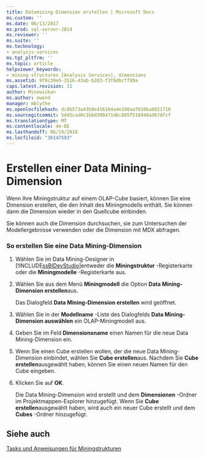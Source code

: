 ```yaml
---
title: Datamining-Dimension erstellen | Microsoft Docs
ms.custom: ''
ms.date: 06/13/2017
ms.prod: sql-server-2014
ms.reviewer: ''
ms.suite: ''
ms.technology:
- analysis-services
ms.tgt_pltfrm: ''
ms.topic: article
helpviewer_keywords:
- mining structures [Analysis Services], dimensions
ms.assetid: 9f0c39e5-3516-43ab-b203-f3f6dbcff89a
caps.latest.revision: 11
author: Minewiskan
ms.author: owend
manager: mblythe
ms.openlocfilehash: dc8b573a43b8e416164a4e100aa7610ba6021716
ms.sourcegitcommit: 5dd5cad0c1bbd308471d6c885f516948ad67dfcf
ms.translationtype: MT
ms.contentlocale: de-DE
ms.lasthandoff: 06/19/2018
ms.locfileid: "36147593"
---
```

# <a name="create-a-data-mining-dimension"></a>Erstellen einer Data Mining-Dimension
  Wenn Ihre Miningstruktur auf einem OLAP-Cube basiert, können Sie eine Dimension erstellen, die den Inhalt des Miningmodells enthält. Sie können dann die Dimension wieder in den Quellcube einbinden.  
  
 Sie können auch die Dimension durchsuchen, sie zum Untersuchen der Modellergebnisse verwenden oder die Dimension mit MDX abfragen.  
  
### <a name="to-create-a-data-mining-dimension"></a>So erstellen Sie eine Data Mining-Dimension  
  
1.  Wählen Sie im Data Mining-Designer in [!INCLUDE[ssBIDevStudio](../../includes/ssbidevstudio-md.md)]entweder die **Miningstruktur** -Registerkarte oder die **Miningmodelle** -Registerkarte aus.  
  
2.  Wählen Sie aus dem Menü **Miningmodell** die Option **Data Mining-Dimension erstellen**aus.  
  
     Das Dialogfeld **Data Mining-Dimension erstellen** wird geöffnet.  
  
3.  Wählen Sie in der **Modellname** -Liste des Dialogfelds **Data Mining-Dimension auswählen** ein OLAP-Miningmodell aus.  
  
4.  Geben Sie im Feld **Dimensionsname** einen Namen für die neue Data Mining-Dimension ein.  
  
5.  Wenn Sie einen Cube erstellen wollen, der die neue Data Mining-Dimension einbindet, wählen Sie **Cube erstellen**aus. Nachdem Sie **Cube erstellen**ausgewählt haben, können Sie einen neuen Namen für den Cube eingeben.  
  
6.  Klicken Sie auf **OK**.  
  
     Die Data Mining-Dimension wird erstellt und dem **Dimensionen** -Ordner im Projektmappen-Explorer hinzugefügt. Wenn Sie **Cube erstellen**ausgewählt haben, wird auch ein neuer Cube erstellt und dem **Cubes** -Ordner hinzugefügt.  
  
## <a name="see-also"></a>Siehe auch  
 [Tasks und Anweisungen für Miningstrukturen](mining-structure-tasks-and-how-tos.md)  
  
  
